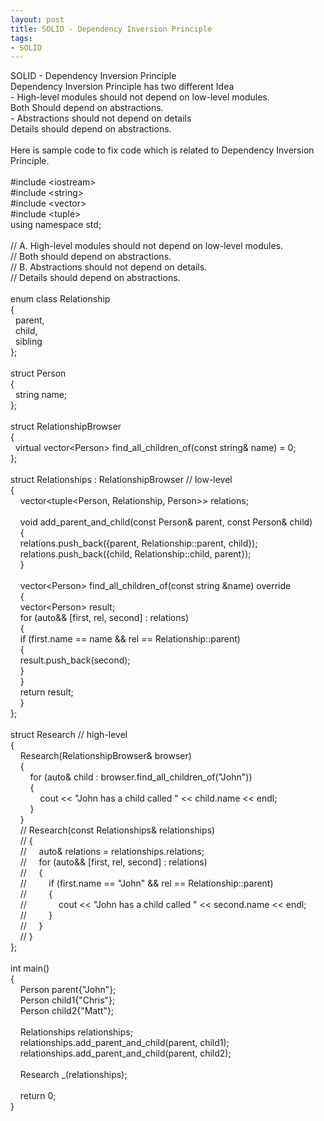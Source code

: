 ```yaml
---
layout: post
title: SOLID - Dependency Inversion Principle
tags:
- SOLID
---
```

SOLID - Dependency Inversion Principle
<br/>Dependency Inversion Principle has two different Idea
<br/>- High-level modules should not depend on low-level modules.
<br/> Both Should depend on abstractions.
<br/>- Abstractions should not depend on details
<br/> Details should depend on abstractions.
<br/> 
<br/> Here is sample code to fix code which is related to Dependency Inversion Principle.
<br/>
<br/>#include &lt;iostream&gt;
<br/>#include &lt;string&gt;
<br/>#include &lt;vector&gt;
<br/>#include &lt;tuple&gt;
<br/>using namespace std;
<br/>
<br/>// A. High-level modules should not depend on low-level modules.
<br/>//    Both should depend on abstractions.
<br/>// B. Abstractions should not depend on details. 
<br/>//    Details should depend on abstractions.
<br/>
<br/>enum class Relationship
<br/>{
<br/>&nbsp;  parent,
<br/>&nbsp;  child,
<br/>&nbsp;  sibling
<br/>};
<br/>
<br/>struct Person
<br/>{
<br/>&nbsp;  string name;
<br/>};
<br/>
<br/>struct RelationshipBrowser
<br/>{
<br/>&nbsp;  virtual vector&lt;Person&gt; find_all_children_of(const string& name) = 0;
<br/>};
<br/>
<br/>struct Relationships : RelationshipBrowser // low-level
<br/>{
<br/>&nbsp; &nbsp;   vector<tuple&lt;Person, Relationship, Person&gt;> relations;
<br/>&nbsp; &nbsp; 
<br/>&nbsp; &nbsp;   void add_parent_and_child(const Person& parent, const Person& child)
<br/>&nbsp; &nbsp;   {
<br/>&nbsp; &nbsp;     relations.push_back({parent, Relationship::parent, child});
<br/>&nbsp; &nbsp;     relations.push_back({child, Relationship::child, parent});
<br/>&nbsp; &nbsp;   }
<br/>&nbsp; &nbsp; 
<br/>&nbsp; &nbsp;   vector&lt;Person&gt; find_all_children_of(const string &name) override
<br/>&nbsp; &nbsp;   {
<br/>&nbsp; &nbsp;     vector&lt;Person&gt; result;
<br/>&nbsp; &nbsp;     for (auto&& [first, rel, second] : relations)
<br/>&nbsp; &nbsp;     {
<br/>&nbsp; &nbsp;       if (first.name == name && rel == Relationship::parent)
<br/>&nbsp; &nbsp;       {
<br/>&nbsp; &nbsp;         result.push_back(second);
<br/>&nbsp; &nbsp;       }
<br/>&nbsp; &nbsp;     }
<br/>&nbsp; &nbsp;     return result;
<br/>&nbsp; &nbsp;   }
<br/>};
<br/>&nbsp; &nbsp; 
<br/>struct Research // high-level
<br/>{
<br/>&nbsp; &nbsp;   Research(RelationshipBrowser& browser)
<br/>&nbsp; &nbsp;   {
<br/>&nbsp; &nbsp; &nbsp; &nbsp;     for (auto& child : browser.find_all_children_of("John"))
<br/>&nbsp; &nbsp; &nbsp; &nbsp;     {
<br/>&nbsp; &nbsp; &nbsp; &nbsp; &nbsp; &nbsp;       cout << "John has a child called " << child.name << endl;
<br/>&nbsp; &nbsp; &nbsp; &nbsp;     }
<br/>&nbsp; &nbsp;   }
<br/>&nbsp; &nbsp; //  Research(const Relationships& relationships)
<br/>&nbsp; &nbsp; //  {
<br/>&nbsp; &nbsp; // &nbsp; &nbsp;    auto& relations = relationships.relations;
<br/>&nbsp; &nbsp; // &nbsp; &nbsp;    for (auto&& [first, rel, second] : relations)
<br/>&nbsp; &nbsp; // &nbsp; &nbsp;    {
<br/>&nbsp; &nbsp; // &nbsp; &nbsp; &nbsp; &nbsp;      if (first.name == "John" && rel == Relationship::parent)
<br/>&nbsp; &nbsp; // &nbsp; &nbsp; &nbsp; &nbsp;      {
<br/>&nbsp; &nbsp; // &nbsp; &nbsp; &nbsp; &nbsp; &nbsp; &nbsp;        cout << "John has a child called " << second.name << endl;
<br/>&nbsp; &nbsp; // &nbsp; &nbsp; &nbsp; &nbsp;      }
<br/>&nbsp; &nbsp; // &nbsp; &nbsp;    }
<br/>&nbsp; &nbsp; //  }
<br/>};
<br/>&nbsp; &nbsp; 
<br/>int main()
<br/>{
<br/>&nbsp; &nbsp;   Person parent{"John"};
<br/>&nbsp; &nbsp;   Person child1{"Chris"};
<br/>&nbsp; &nbsp;   Person child2{"Matt"};
<br/>&nbsp; &nbsp; 
<br/>&nbsp; &nbsp;   Relationships relationships;
<br/>&nbsp; &nbsp;   relationships.add_parent_and_child(parent, child1);
<br/>&nbsp; &nbsp;   relationships.add_parent_and_child(parent, child2);
<br/>&nbsp; &nbsp; 
<br/>&nbsp; &nbsp;   Research _(relationships);
<br/>&nbsp; &nbsp; 
<br/>&nbsp; &nbsp;   return 0;
<br/>}